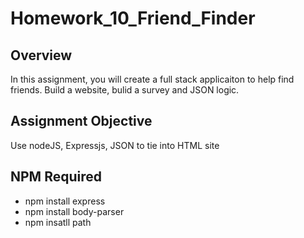 # Homework_10_Friend_Finder

## Overview
In this assignment, you will create a full stack applicaiton to help find friends.  Build a website, bulid a survey and JSON logic.

## Assignment Objective
Use nodeJS, Expressjs, JSON to tie into HTML site

## NPM Required
* npm install express
* npm install body-parser
* npm insatll path
